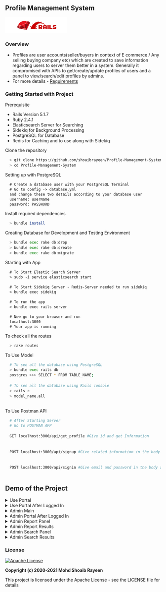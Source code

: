 ## Profile Management System
<img src="/images/made_with_ror.jpeg" width="200" height="50">


### Overview
- Profiles are user accounts(seller/buyers in context of E commerce / Any selling buying company etc) which are created to save information regarding users to server them better in a system. Generally it compromised with APIs to get/create/update profiles of users and a panel to view/search/edit profiles by admins.
- For more details - [Requirements](./requirement.md)

### Getting Started with Project
Prerequisite
- Rails Version 5.1.7
- Ruby 2.4.1
- Elasticsearch Server for Searching
- Sidekiq for Background Processing
- PostgreSQL for Database
- Redis for Caching and to use along with Sidekiq


Clone the repository
```sh
  > git clone https://github.com/shoaibrayeen/Profile-Management-System
  > cd Profile-Management-System
```
Setting up with PostgreSQL
```
  # Create a database user with your PostgreSQL Terminal
  # Go to config -> database.yml
  and change these two details according to your database user
  username: userName
  password: PASSWORD
```

Install required dependencies
```sh
  > bundle install
```

Creating Database for Development and Testing Environment
```sh
  > bundle exec rake db:drop
  > bundle exec rake db:create
  > bundle exec rake db:migrate
```

Starting with App
```
  # To Start Elastic Search Server
  > sudo -i service elasticsearch start
  
  # To Start Sidekiq Server - Redis-Server needed to run sidekiq
  > bundle exec sidekiq
  
  # To run the app
  > bundle exec rails server
  
  # Now go to your browser and run
  localhost:3000
  # Your app is running
```
To check all the routes
```sh
  > rake routes
```

To Use Model
```sh
  # To see all the database using PostgreSQL
  > bundle exec rails db
  postgres >>> SELECT * FROM TABLE_NAME;
  
  # To see all the database using Rails console
  > rails c
  > model_name.all
  
```

To Use Postman API
```sh
  # After Starting Server
  # Go to POSTMAN APP
  
  GET localhost:3000/api/get_profile #Give id and get Information
  
  
  POST localhost:3000/api/signup #Give related information in the body and it'd validate accordingly
  
  
  POST localhost:3000/api/signin #Give email and password in the body and it'd validate accordingly
  
```

## Demo of the Project
<details>
<summary>Use Portal</summary>

<img src="/images/user_main.png">
</details>	

<details>
<summary>Use Portal After Logged In</summary>

<img src="/images/user_portal.png">
</details>	

<details>
<summary>Admin Main</summary>

<img src="/images/admin_main.png">
</details>	

<details>
<summary>Admin Portal After Logged In</summary>

<img src="/images/admin_portal.png">
</details>	

<details>
<summary>Admin Report Panel</summary>

<img src="/images/admin_report.png">
</details>	

<details>
<summary>Admin Report Results</summary>

<img src="/images/admin_report_result.png">
</details>	

<details>
<summary>Admin Search Panel</summary>

<img src="/images/admin_search.png">
</details>	

<details>
<summary>Admin Search Results</summary>

<img src="/images/admin_search_result.png">
</details>	



### License
[![Apache License](https://img.shields.io/badge/license-Apache-brightgreen.svg)](http://www.apache.org/licenses/)

**Copyright (c) 2020-2021 Mohd Shoaib Rayeen**

This project is licensed under the Apache License - see the LICENSE file for details
